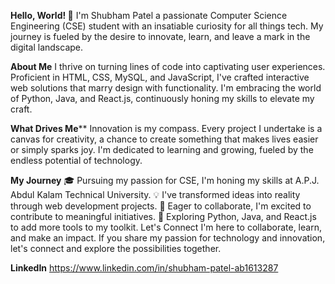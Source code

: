 **Hello, World! 👋**
I'm Shubham Patel a passionate Computer Science Engineering (CSE) student with an insatiable curiosity for all things tech. My journey is fueled by the desire to innovate, learn, and leave a mark in the digital landscape.

**About Me**
I thrive on turning lines of code into captivating user experiences. Proficient in HTML, CSS, MySQL, and JavaScript, I've crafted interactive web solutions that marry design with functionality. I'm embracing the world of Python, Java, and React.js, continuously honing my skills to elevate my craft.

**What Drives Me****
Innovation is my compass. Every project I undertake is a canvas for creativity, a chance to create something that makes lives easier or simply sparks joy. I'm dedicated to learning and growing, fueled by the endless potential of technology.

**My Journey**
🎓 Pursuing my passion for CSE, I'm honing my skills at A.P.J. Abdul Kalam Technical University.
💡 I've transformed ideas into reality through web development projects.
🌟 Eager to collaborate, I'm excited to contribute to meaningful initiatives.
🚀 Exploring Python, Java, and React.js to add more tools to my toolkit.
Let's Connect
I'm here to collaborate, learn, and make an impact. If you share my passion for technology and innovation, let's connect and explore the possibilities together.

**LinkedIn**
https://www.linkedin.com/in/shubham-patel-ab1613287
